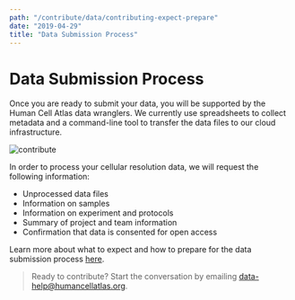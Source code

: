 ```yaml
---
path: "/contribute/data/contributing-expect-prepare"
date: "2019-04-29"
title: "Data Submission Process"
---
```


# Data Submission Process

Once you are ready to submit your data, you will be supported by the Human Cell Atlas data wranglers. We currently use spreadsheets to collect metadata and a command-line tool to transfer the data files to our cloud infrastructure. 

![contribute](/contribute/_images/contribute.png)

In order to process your cellular resolution data, we will request the following information:

- Unprocessed data files
- Information on samples
- Information on experiment and protocols
- Summary of project and team information
- Confirmation that data is consented for open access

Learn more about what to expect and how to prepare for the data submission process [here](/contribute/data/contributing-expect-prepare.md).

> Ready to contribute? Start the conversation by emailing [data-help@humancellatlas.org](mailto:data-help@humancellatlas.org).

